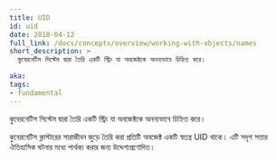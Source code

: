 ```yaml
---
title: UID
id: uid
date: 2018-04-12
full_link: /docs/concepts/overview/working-with-objects/names
short_description: >
  কুবেরনেটিস সিস্টেম দ্বারা তৈরি একটি স্ট্রিং যা অবজেক্টকে অনন্যভাবে চিহ্নিত করে।

aka: 
tags:
- fundamental
---
```

কুবেরনেটিস সিস্টেম দ্বারা তৈরি একটি স্ট্রিং যা অবজেক্টকে অনন্যভাবে চিহ্নিত করে।

<!--more--> 

কুবেরনেটিস ক্লাস্টারের সারাজীবন জুড়ে তৈরি করা প্রতিটি অবজেক্ট একটি স্বতন্ত্র UID থাকে। এটি সদৃশ সত্তার ঐতিহাসিক ঘটনার মধ্যে পার্থক্য করার জন্য উদ্দেশ্যপ্রণোদিত।
